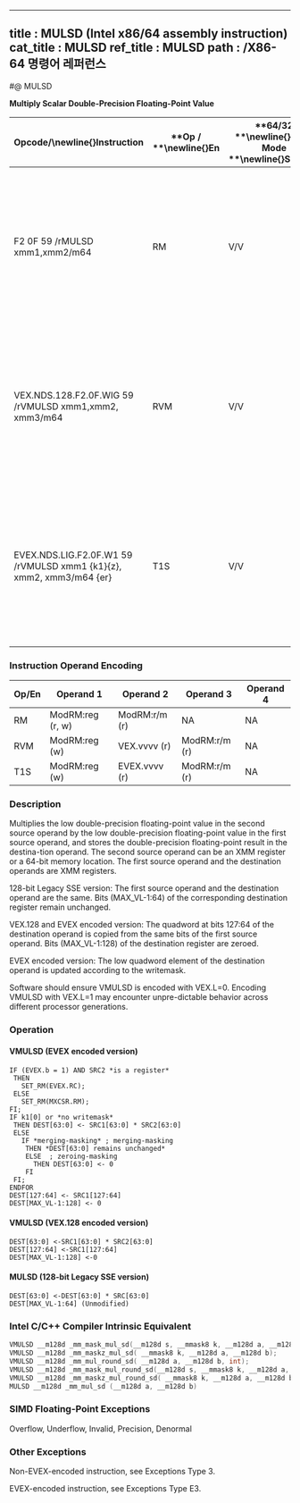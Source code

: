 ----------------------------
title : MULSD (Intel x86/64 assembly instruction)
cat_title : MULSD
ref_title : MULSD
path : /X86-64 명령어 레퍼런스
----------------------------
#@ MULSD

**Multiply Scalar Double-Precision Floating-Point Value**

|**Opcode/**\newline{}**Instruction**|**Op / **\newline{}**En**|**64/32 **\newline{}**bit Mode **\newline{}**Support**|**CPUID **\newline{}**Feature **\newline{}**Flag**|**Description**|
|------------------------------------|-------------------------|------------------------------------------------------|--------------------------------------------------|---------------|
|F2 0F 59 /rMULSD xmm1,xmm2/m64|RM|V/V|SSE2|Multiply the low double-precision floating-point value in xmm2/m64 by low double-precision floating-point value in xmm1.|
|VEX.NDS.128.F2.0F.WIG 59 /rVMULSD xmm1,xmm2, xmm3/m64|RVM|V/V|AVX|Multiply the low double-precision floating-point value in xmm3/m64 by low double-precision floating-point value in xmm2.|
|EVEX.NDS.LIG.F2.0F.W1 59 /rVMULSD xmm1 {k1}{z}, xmm2, xmm3/m64 {er}|T1S|V/V|AVX512F|Multiply the low double-precision floating-point value in xmm3/m64 by low double-precision floating-point value in xmm2.|
### Instruction Operand Encoding


|Op/En|Operand 1|Operand 2|Operand 3|Operand 4|
|-----|---------|---------|---------|---------|
|RM|ModRM:reg (r, w)|ModRM:r/m (r)|NA|NA|
|RVM|ModRM:reg (w)|VEX.vvvv (r)|ModRM:r/m (r)|NA|
|T1S|ModRM:reg (w)|EVEX.vvvv (r)|ModRM:r/m (r)|NA|
### Description


Multiplies the low double-precision floating-point value in the second source operand by the low double-precision floating-point value in the first source operand, and stores the double-precision floating-point result in the destina-tion operand. The second source operand can be an XMM register or a 64-bit memory location. The first source operand and the destination operands are XMM registers. 

128-bit Legacy SSE version: The first source operand and the destination operand are the same. Bits (MAX_VL-1:64) of the corresponding destination register remain unchanged.

VEX.128 and EVEX encoded version: The quadword at bits 127:64 of the destination operand is copied from the same bits of the first source operand. Bits (MAX_VL-1:128) of the destination register are zeroed.

EVEX encoded version: The low quadword element of the destination operand is updated according to the writemask.

Software should ensure VMULSD is encoded with VEX.L=0. Encoding VMULSD with VEX.L=1 may encounter unpre-dictable behavior across different processor generations.


### Operation
#### VMULSD (EVEX encoded version)
```info-verb
IF (EVEX.b = 1) AND SRC2 *is a register*
 THEN
   SET_RM(EVEX.RC);
 ELSE 
   SET_RM(MXCSR.RM);
FI;
IF k1[0] or *no writemask*
 THEN DEST[63:0] <-  SRC1[63:0] * SRC2[63:0]
 ELSE 
   IF *merging-masking* ; merging-masking
    THEN *DEST[63:0] remains unchanged*
    ELSE  ; zeroing-masking
      THEN DEST[63:0] <-  0
    FI
 FI;
ENDFOR
DEST[127:64]  <- SRC1[127:64]
DEST[MAX_VL-1:128] <-  0
```
#### VMULSD (VEX.128 encoded version)
```info-verb
DEST[63:0] <- SRC1[63:0] * SRC2[63:0]
DEST[127:64]  <-SRC1[127:64]
DEST[MAX_VL-1:128] <- 0
```
#### MULSD (128-bit Legacy SSE version)
```info-verb
DEST[63:0] <- DEST[63:0] * SRC[63:0]
DEST[MAX_VL-1:64] (Unmodified)
```

### Intel C/C++ Compiler Intrinsic Equivalent

```cpp
VMULSD __m128d _mm_mask_mul_sd(__m128d s, __mmask8 k, __m128d a, __m128d b);
VMULSD __m128d _mm_maskz_mul_sd( __mmask8 k, __m128d a, __m128d b);
VMULSD __m128d _mm_mul_round_sd( __m128d a, __m128d b, int);
VMULSD __m128d _mm_mask_mul_round_sd(__m128d s, __mmask8 k, __m128d a, __m128d b, int);
VMULSD __m128d _mm_maskz_mul_round_sd( __mmask8 k, __m128d a, __m128d b, int);
MULSD __m128d _mm_mul_sd (__m128d a, __m128d b)
```
### SIMD Floating-Point Exceptions


Overflow, Underflow, Invalid, Precision, Denormal

### Other Exceptions


Non-EVEX-encoded instruction, see Exceptions Type 3.

EVEX-encoded instruction, see Exceptions Type E3.

